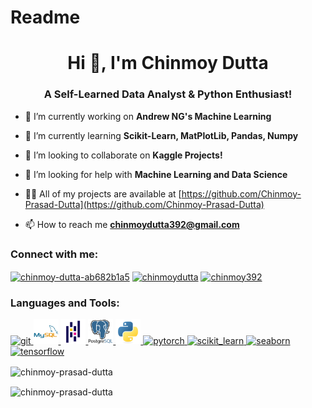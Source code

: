 # Readme
<h1 align="center">Hi 👋, I'm Chinmoy Dutta</h1>
<h3 align="center">A Self-Learned Data Analyst & Python Enthusiast!</h3>

- 🔭 I’m currently working on **Andrew NG's Machine Learning**

- 🌱 I’m currently learning **Scikit-Learn, MatPlotLib, Pandas, Numpy**

- 👯 I’m looking to collaborate on **Kaggle Projects!**

- 🤝 I’m looking for help with **Machine Learning and Data Science**

- 👨‍💻 All of my projects are available at [https://github.com/Chinmoy-Prasad-Dutta](https://github.com/Chinmoy-Prasad-Dutta)

- 📫 How to reach me **chinmoydutta392@gmail.com**

<h3 align="left">Connect with me:</h3>
<p align="left">
<a href="https://linkedin.com/in/chinmoy-dutta-ab682b1a5" target="blank"><img align="center" src="https://raw.githubusercontent.com/rahuldkjain/github-profile-readme-generator/master/src/images/icons/Social/linked-in-alt.svg" alt="chinmoy-dutta-ab682b1a5" height="30" width="40" /></a>
<a href="https://kaggle.com/chinmoydutta" target="blank"><img align="center" src="https://raw.githubusercontent.com/rahuldkjain/github-profile-readme-generator/master/src/images/icons/Social/kaggle.svg" alt="chinmoydutta" height="30" width="40" /></a>
<a href="https://www.leetcode.com/chinmoy392" target="blank"><img align="center" src="https://raw.githubusercontent.com/rahuldkjain/github-profile-readme-generator/master/src/images/icons/Social/leet-code.svg" alt="chinmoy392" height="30" width="40" /></a>
</p>

<h3 align="left">Languages and Tools:</h3>
<p align="left"> <a href="https://git-scm.com/" target="_blank" rel="noreferrer"> <img src="https://www.vectorlogo.zone/logos/git-scm/git-scm-icon.svg" alt="git" width="40" height="40"/> </a> <a href="https://www.mysql.com/" target="_blank" rel="noreferrer"> <img src="https://raw.githubusercontent.com/devicons/devicon/master/icons/mysql/mysql-original-wordmark.svg" alt="mysql" width="40" height="40"/> </a> <a href="https://pandas.pydata.org/" target="_blank" rel="noreferrer"> <img src="https://raw.githubusercontent.com/devicons/devicon/2ae2a900d2f041da66e950e4d48052658d850630/icons/pandas/pandas-original.svg" alt="pandas" width="40" height="40"/> </a> <a href="https://www.postgresql.org" target="_blank" rel="noreferrer"> <img src="https://raw.githubusercontent.com/devicons/devicon/master/icons/postgresql/postgresql-original-wordmark.svg" alt="postgresql" width="40" height="40"/> </a> <a href="https://www.python.org" target="_blank" rel="noreferrer"> <img src="https://raw.githubusercontent.com/devicons/devicon/master/icons/python/python-original.svg" alt="python" width="40" height="40"/> </a> <a href="https://pytorch.org/" target="_blank" rel="noreferrer"> <img src="https://www.vectorlogo.zone/logos/pytorch/pytorch-icon.svg" alt="pytorch" width="40" height="40"/> </a> <a href="https://scikit-learn.org/" target="_blank" rel="noreferrer"> <img src="https://upload.wikimedia.org/wikipedia/commons/0/05/Scikit_learn_logo_small.svg" alt="scikit_learn" width="40" height="40"/> </a> <a href="https://seaborn.pydata.org/" target="_blank" rel="noreferrer"> <img src="https://seaborn.pydata.org/_images/logo-mark-lightbg.svg" alt="seaborn" width="40" height="40"/> </a> <a href="https://www.tensorflow.org" target="_blank" rel="noreferrer"> <img src="https://www.vectorlogo.zone/logos/tensorflow/tensorflow-icon.svg" alt="tensorflow" width="40" height="40"/> </a> </p>

<p><img align="center" src="https://github-readme-stats.vercel.app/api/top-langs?username=chinmoy-prasad-dutta&show_icons=true&locale=en&layout=compact" alt="chinmoy-prasad-dutta" /></p>

<p><img align="center" src="https://github-readme-streak-stats.herokuapp.com/?user=chinmoy-prasad-dutta&" alt="chinmoy-prasad-dutta" /></p>
